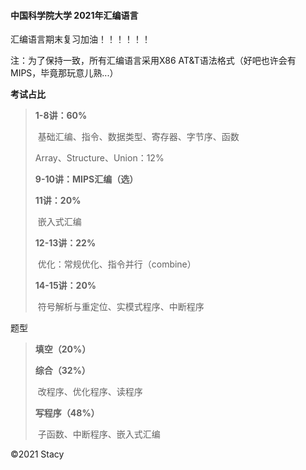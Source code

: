 #### 中国科学院大学 2021年汇编语言

汇编语言期末复习加油！！！！！！

注：为了保持一致，所有汇编语言采用X86 AT&T语法格式（好吧也许会有MIPS，毕竟那玩意儿熟...）

**考试占比**

> **1-8讲：60%**
>
> ​		基础汇编、指令、数据类型、寄存器、字节序、函数
>
> Array、Structure、Union：12%
>
> **9-10讲：MIPS汇编（选）**
>
> **11讲：20%**
>
> ​		嵌入式汇编
>
> **12-13讲：22%**
>
> ​		优化：常规优化、指令并行（combine）
>
> **14-15讲：20%**
>
> ​		符号解析与重定位、实模式程序、中断程序

题型

> **填空（20%）**
>
> **综合（32%）**
>
> ​		改程序、优化程序、读程序
>
> **写程序（48%）**
>
> ​		子函数、中断程序、嵌入式汇编



©2021 Stacy
